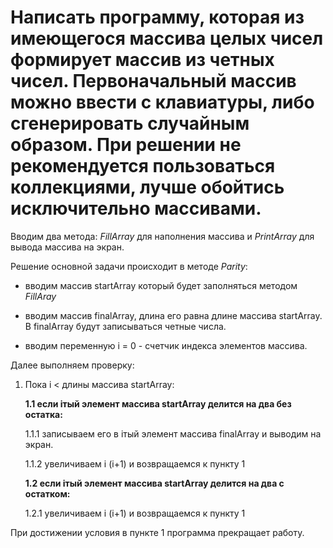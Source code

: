 
# Написать программу, которая из имеющегося массива целых чисел формирует массив из четных чисел.  Первоначальный массив можно ввести с клавиатуры, либо сгенерировать случайным образом. При решении не рекомендуется пользоваться коллекциями, лучше обойтись исключительно массивами.
Вводим два метода: *FillArray* для наполнения массива и *PrintArray* для вывода массива на экран.

Решение основной задачи происходит в методе *Parity*:

* вводим массив startArray который будет заполняться методом *FillAray*

* вводим массив finalArray, длина его равна длине массива startArray. В finalArray будут записываться четные числа.

* вводим переменную i = 0 - счетчик индекса элементов массива.

Далее выполняем проверку:
1. Пока i < длины массива startArray:

    **1.1 если iтый элемент массива startArray делится на два без остатка:**

     1.1.1  записываем его в iтый элемент массива finalArray и выводим на экран. 

    1.1.2 увеличиваем i (i+1) и возвращаемся к пункту 1

    **1.2 если iтый элемент массива startArray делится на два с остатком:** 

    1.2.1 увеличиваем i (i+1) и возвращаемся к пункту 1

При достижении условия в пункте 1 программа прекращает работу.